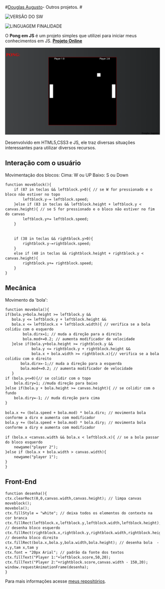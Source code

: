 



#[Douglas Augusto](http://github.com/DouglasAugustoJunior)- Outros projetos. # 
 
 
![VERSÃO DO SW](https://img.shields.io/badge/Version-1.0-blue.svg)
 
![LINGUAGEM FINALIDADE](https://img.shields.io/badge/JavaScript-game-orange.svg)
 
O **Pong em JS** é um projeto simples que utilizei para iniciar meus conhecimentos em JS. **[Projeto Online](https://douglasaugustojunior.github.io/PongInJS/)**

![Imagem](https://github.com/DouglasAugustoJunior/PongInJS/blob/master/_images/Game.PNG?raw=true)


 
Desenvolvido em HTML5,CSS3 e JS, ele traz diversas situações interessantes para utilizar diversos recursos.
 
## Interação com o usuário
 
Movimentação dos blocos:
Cima: W ou UP
Baixo: S ou Down

    function moveblock(){
        if (87 in teclas && leftblock.y>0){ // se W for pressionado e o bloco não estiver no topo
            leftblock.y-= leftblock.speed;
        }else if (83 in teclas && leftblock.height + leftblock.y < canvas.height){ // se S for pressionado e o bloco não estiver no fim do canvas
            leftblock.y+= leftblock.speed;
        }
        
        
        if (38 in teclas && rightblock.y>0){
            rightblock.y-=rightblock.speed;
        }
        else if (40 in teclas && rightblock.height + rightblock.y < canvas.height){
            rightblock.y+= rightblock.speed;
        }
    }

 

 
##                                                                                                                                                                                                                                                                        Mecânica
 
Movimento da 'bola':

    function movebola(){
    if(bola.y+bola.height >= leftblock.y &&
       bola.y <= leftblock.y + leftblock.height &&
       bola.x <= leftblock.x + leftblock.width){ // verifica se a bola colidiu com o esquerdo
            bola.dirx=1; // muda a direção para a direita
            bola.mod+=0.2; // aumenta modificador de velocidade
       }else if(bola.y+bola.height >= rightblock.y &&
                bola.y <= rightblock.y + rightblock.height &&
                bola.x + bola.width >= rightblock.x){// verifica se a bola colidiu com o direito
           bola.dirx=-1;// muda a direção para a esquerda
           bola.mod+=0.2; // aumenta modificador de velocidade
       }
    if (bola.y<=0){// se colidir com o topo
        bola.diry=1; //muda direção para baixo
    }else if(bola.y + bola.height >= canvas.height){ // se colidir com o fundo
        bola.diry=-1; // muda direção para cima
    }
    
    bola.x += (bola.speed + bola.mod) * bola.dirx; // movimenta bola conforme a dirx e aumenta com modificador
    bola.y += (bola.speed + bola.mod) * bola.diry; // movimenta bola conforme a diry e aumenta com modificador
    
    if (bola.x <canvas.width && bola.x < leftblock.x){ // se a bola passar do bloco esquerdo
        newgame("player 2");
    }else if (bola.x + bola.width > canvas.width){
        newgame("player 1");
    }
    }


 
## Front-End
 
 

    function desenha(){
    ctx.clearRect(0,0,canvas.width,canvas.height); // limpa canvas
    moveblock();
    movebola();
    ctx.fillStyle = "white"; // deixa todos os elementos do contexto na cor branca
    ctx.fillRect(leftblock.x,leftblock.y,leftblock.width,leftblock.height); // desenha bloco esquerdo
    ctx.fillRect(rightblock.x,rightblock.y,rightblock.width,rightblock.height); // desenha bloco direito
    ctx.fillRect(bola.x,bola.y,bola.width,bola.height); // desenha bola  - x,y,tam x,tam y
    ctx.font = "20px Arial"; // padrão da fonte dos textos
    ctx.fillText("Player 1:"+leftblock.score,50,20);
    ctx.fillText("Player 2:"+rightblock.score,canvas.width - 150,20);
    window.requestAnimationFrame(desenha);
    }


 
 
Para mais informações acesse [meus repositórios](http://github.com/DouglasAugustoJunior).
